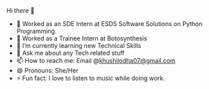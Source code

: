  Hi there 👋

- 🔭 Worked as an SDE Intern at ESDS Software Solutions on Python Programming.
- 🔭 Worked as a Trainee Intern at Botosynthesis
- 🌱 I’m currently learning new Technical Skills
- 💬 Ask me about any Tech related stuff
- 📫 How to reach me: Email @khushilodha07@gmail.com
- 😄 Pronouns: She/Her
- ⚡ Fun fact: I love to listen to music while doing work.

